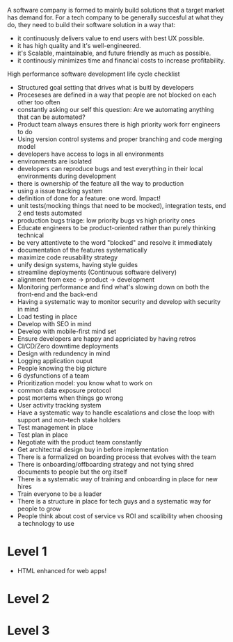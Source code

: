 A software company is formed to mainly build solutions that a target market has demand for. For a tech company to be generally succesful at what they do, they need to build their software solution in a way that: 

* it continuously delivers value to end users with best UX possible.
* it has high quality and it's well-engineered.
* it's Scalable, maintainable, and future friendly as much as possible.
* it continously minimizes time and financial costs to increase profitability.

High performance software development life cycle checklist

- Structured goal setting that drives what is buitl by developers
- Proceseses are defined in a way that people are not blocked on each other too often
- constantly asking our self this question: Are we automating anything that can be automated?
- Product team always ensures there is high priority work forr engineers to do
- Using version control systems and proper branching and code merging model
- developers have access to logs in all environments
- environments are isolated
- developers can reproduce bugs and test everything in their local environments during development
- there is ownership of the feature all the way to production
- using a issue tracking system
- definition of done for a feature: one word. Impact!
- unit tests(mocking things that need to be mocked), integration tests, end 2 end tests automated
- production bugs triage: low priority bugs vs high priority ones
- Educate engineers to be product-oriented rather than purely thinking technical
- be very attentivete to the word "blocked" and resolve it immediately 
- documentation of the features systematically
- maximize code reusability strategy
- unify design systems, having style guides
- streamline deployments (Continuous software delivery)
- alignment from exec -> product -> development
- Monitoring performance and find what's slowing down on both the front-end and the back-end
- Having a systematic way to monitor security and develop with security in mind
- Load testing in place
- Develop with SEO in mind
- Develop with mobile-first mind set
- Ensure developers are happy and appriciated by having retros
- CI/CD/Zero downtime deployments
- Design with redundency in mind
- Logging application ouput
- People knowing the big picture
- 6 dysfunctions of a team
- Prioritization model: you know what to work on
- common data exposure protocol
- post mortems when things go wrong
- User activity tracking system
- Have a systematic way to handle escalations and close the loop with support and non-tech stake holders
- Test management in place
- Test plan in place
- Negotiate with the product team constantly
- Get architectral design buy in before implementation
- There is a formalized on boarding process that evolves with the team
- There is onboarding/offboarding strategy and not tying shred documents to people but the org itself
- There is a systematic way of training and onboarding in place for new hires
- Train everyone to be a leader
- There is a structure in place for tech guys and a systematic way for people to grow
- People think about cost of service vs ROI and scalibility when choosing a technology to use




# Level 1
* HTML enhanced for web apps!
# Level 2
# Level 3

